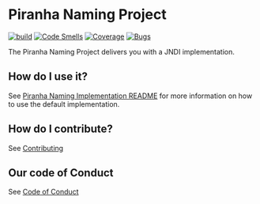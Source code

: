 
# Piranha Naming Project

[![build](https://github.com/piranhacloud/piranha-naming/actions/workflows/build.yml/badge.svg)](https://github.com/piranhacloud/piranha-naming/actions/workflows/build.yml)
[![Code Smells](https://sonarcloud.io/api/project_badges/measure?project=piranha_naming&metric=code_smells)](https://sonarcloud.io/summary/new_code?id=piranha_naming)
[![Coverage](https://sonarcloud.io/api/project_badges/measure?project=piranha_naming&metric=coverage)](https://sonarcloud.io/summary/new_code?id=piranha_naming)
[![Bugs](https://sonarcloud.io/api/project_badges/measure?project=piranha_naming&metric=bugs)](https://sonarcloud.io/summary/new_code?id=piranha_naming)

The Piranha Naming Project delivers you with a JNDI implementation.

## How do I use it?

See [Piranha Naming Implementation README](impl/README.md) for more 
information on how to use the default implementation.

## How do I contribute?

See [Contributing](CONTRIBUTING.md)

## Our code of Conduct

See [Code of Conduct](CODE_OF_CONDUCT.md)
